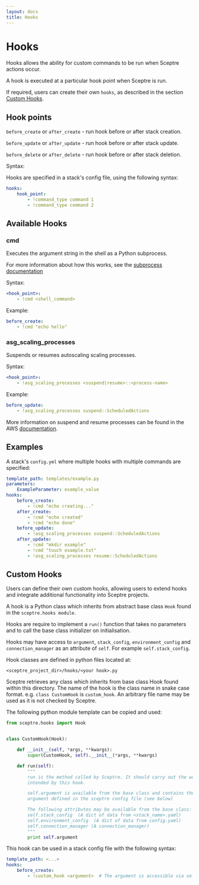 ```yaml
---
layout: docs
title: Hooks
---
```


# Hooks

Hooks allows the ability for custom commands to be run when Sceptre actions occur.

A hook is executed at a particular hook point when Sceptre is run.

If required, users can create their own `hooks`, as described in the section [Custom Hooks](#custom-hooks).


## Hook points

`before_create` or `after_create` - run hook before or after stack creation.

`before_update` or `after_update` - run hook before or after stack update.

`before_delete` or `after_delete` - run hook before or after stack deletion.


Syntax:

Hooks are specified in a stack's config file, using the following syntax:

```yaml
hooks:
    hook_point:
        - !command_type command 1
        - !command_type command 2
```


## Available Hooks

### cmd
Executes the argument string in the shell as a Python subprocess.

For more information about how this works, see the [subprocess documentation](https://docs.python.org/2/library/subprocess.html)

Syntax:

```yaml
<hook_point>:
    - !cmd <shell_command>
```

Example:

```yaml
before_create:
    - !cmd "echo hello"
```

### asg\_scaling_processes

Suspends or resumes autoscaling scaling processes.

Syntax:

```yaml
<hook_point>:
    - !asg_scaling_processes <suspend|resume>::<process-name>
```

Example:

```yaml
before_update:
    - !asg_scaling_processes suspend::ScheduledActions
```

More information on suspend and resume processes can be found in the AWS [documentation](http://docs.aws.amazon.com/autoscaling/latest/userguide/as-suspend-resume-processes.html).


## Examples

A stack's `config.yml` where multiple hooks with multiple commands are specified:

```yaml
template_path: templates/example.py
parameters:
    ExampleParameter: example_value
hooks:
    before_create:
        - !cmd "echo creating..."
    after_create:
        - !cmd "echo created"
        - !cmd "echo done"
    before_update:
        - !asg_scaling_processes suspend::ScheduledActions
    after_update:
        - !cmd "mkdir example"
        - !cmd "touch example.txt"
        - !asg_scaling_processes resume::ScheduledActions
```

## Custom Hooks

Users can define their own custom hooks, allowing users to extend hooks and integrate additional functionality into Sceptre projects.

A hook is a Python class which inherits from abstract base class `Hook` found in the `sceptre.hooks module`.

Hooks are require to implement a `run()` function that takes no parameters and to call the base class initializer on initialisation.

Hooks may have access to `argument`,  `stack_config`, `environment_config` and `connection_manager` as an attribute of `self`. For example `self.stack_config`.

Hook classes are defined in python files located at:

```
<sceptre_project_dir>/hooks/<your hook>.py
```

Sceptre retrieves any class which inherits from base class Hook found within this directory. The name of the hook is the class name in snake case format. e.g. `class CustomHook` is `custom_hook`.  An arbitrary file name may be used as it is not checked by Sceptre.

The following python module template can be copied and used:

```python
from sceptre.hooks import Hook


class CustomHook(Hook):

    def __init__(self, *args, **kwargs):
        super(CustomHook, self).__init__(*args, **kwargs)

    def run(self):
        """
        run is the method called by Sceptre. It should carry out the work
        intended by this hook.

        self.argument is available from the base class and contains the
        argument defined in the sceptre config file (see below)

        The following attributes may be available from the base class:
        self.stack_config  (A dict of data from <stack_name>.yaml)
        self.environment_config  (A dict of data from config.yaml)
        self.connection_manager (A connection_manager)
        """
        print self.argument
```


This hook can be used in a stack config file with the following syntax:

```yaml
template_path: <...>
hooks:
    before_create:
        - !custom_hook <argument>  # The argument is accessible via self.argument
```
